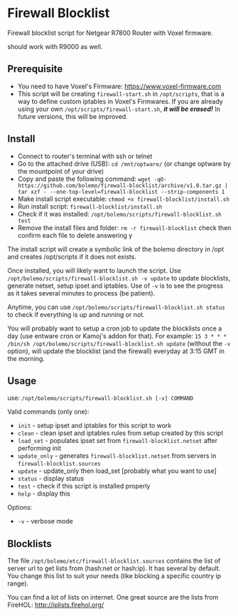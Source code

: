 # Firewall Blocklist
Firewall blocklist script for Netgear R7800 Router with Voxel firmware.

should work with R9000 as well.

## Prerequisite
* You need to have Voxel's Firmware: https://www.voxel-firmware.com
* This script will be creating `firewall-start.sh` in `/opt/scripts`, that is a way to define custom iptables in Voxel's Firmwares. If you are already using your own `/opt/scripts/firewall-start.sh`, ***it will be erased!*** In future versions, this will be improved.

## Install
* Connect to router's terminal with ssh or telnet
* Go to the attached drive (USB): `cd /mnt/optware/` (or change optware by the mountpoint of your drive)
* Copy and paste the following command: `wget -qO- https://github.com/bolemo/firewall-blocklist/archive/v1.0.tar.gz | tar xzf - --one-top-level=firewall-blocklist --strip-components 1`
* Make install script executable: `chmod +x firewall-blocklist/install.sh`
* Run install script: `firewall-blocklist/install.sh`
* Check if it was installed: `/opt/bolemo/scripts/firewall-blocklist.sh test`
* Remove the install files and folder: `rm -r firewall-blocklist` check then confirm each file to delete answering y

The install script will create a symbolic link of the bolemo directory in /opt and creates /opt/scripts if it does not exists.

Once installed, you will likely want to launch the script.
Use `/opt/bolemo/scripts/firewall-blocklist.sh -v update` to update blocklists, generate netset, setup ipset and iptables. Use of `-v` is to see the progress as it takes several minutes to process (be patient).

Anytime, you can use `/opt/bolemo/scripts/firewall-blocklist.sh status` to check if everything is up and running or not.

You will probably want to setup a cron job to update the blocklists once a day (use entware cron or Kamoj's addon for that). For example: `15 3 * * * /bin/sh /opt/bolemo/scripts/firewall-blocklist.sh update` (without the `-v` option), will update the blocklist (and the firewall) everyday at 3:15 GMT in the morning.

## Usage
use: `/opt/bolemo/scripts/firewall-blocklist.sh [-v] COMMAND`

Valid commands (only one):
* `init` - setup ipset and iptables for this script to work
* `clean` - clean ipset and iptables rules from setup created by this script
* `load_set` - populates ipset set from `firewall-blocklist.netset` after performing init
* `update_only` - generates `firewall-blocklist.netset` from servers in `firewall-blocklist.sources`
* `update` - update_only then load_set [probably what you want to use]
* `status` - display status
* `test` - check if this script is installed properly
* `help` - display this

Options:
* `-v` - verbose mode

## Blocklists
The file `/opt/bolemo/etc/firewall-blocklist.sources` contains the list of server url to get lists from (hash:net or hash:ip). It has several by default. You change this list to suit your needs (like blocking a specific country ip range).

You can find a lot of lists on internet. One great source are the lists from FireHOL: http://iplists.firehol.org/
